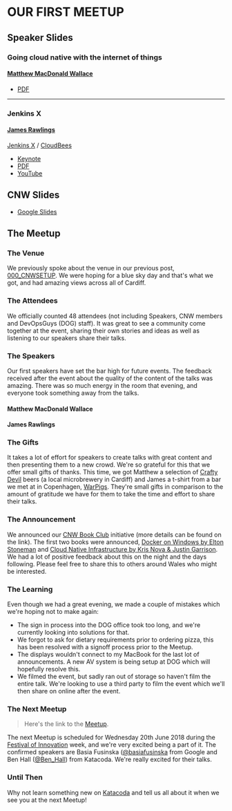 # OUR FIRST MEETUP

## Speaker Slides

### Going cloud native with the internet of things

#### [Matthew MacDonald Wallace](https://twitter.com/mbconsultinguk)

* [PDF](https://www.dropbox.com/s/uons3fdfeq6pr4q/1.pdf?dl=0)

---

### Jenkins X

#### [James Rawlings](https://twitter.com/jdrawlings)
[Jenkins X](https://twitter.com/jenkinsxio) / [CloudBees](https://twitter.com/CloudBees)

* [Keynote](https://www.dropbox.com/s/4wwumc9s8qevk8a/2.key?dl=0)
* [PDF](https://www.dropbox.com/s/2l3yudybl8dx4j7/2.pdf?dl=0)
* [YouTube](https://youtu.be/ZIK0BSimOBM)

## CNW Slides

* [Google Slides](https://docs.google.com/presentation/d/1xTFHjCyecWQ5QespLGLFNvidirN7YkbL3-A49o4gIck/edit?usp=sharing)

## The Meetup

### The Venue

We previously spoke about the venue in our previous post, [000_CNWSETUP](https://blog.cloudnativewales.io/000_cnwsetup/).  We were hoping for a blue sky day and that's what we got, and had amazing views across all of Cardiff.

### The Attendees

We officially counted 48 attendees (not including Speakers, CNW members and DevOpsGuys (DOG) staff).  It was great to see a community come together at the event, sharing their own stories and ideas as well as listening to our speakers share their talks.

### The Speakers

Our first speakers have set the bar high for future events.  The feedback received after the event about the quality of the content of the talks was amazing.  There was so much energy in the room that evening, and everyone took something away from the talks.

#### Matthew MacDonald Wallace

#### James Rawlings

### The Gifts

It takes a lot of effort for speakers to create talks with great content and then presenting them to a new crowd.  We're so grateful for this that we offer small gifts of thanks.  This time, we got Matthew a selection of [Crafty Devil](https://twitter.com/craftydevilbrew) beers (a local microbrewery in Cardiff) and James a t-shirt from a bar we met at in Copenhagen, [WarPigs](https://twitter.com/WarPigs_Brewpub).  They're small gifts in comparison to the amount of gratitude we have for them to take the time and effort to share their talks.

### The Announcement

We announced our [CNW Book Club](https://blog.cloudnativewales.io/bookclub/) initiative (more details can be found on the link).  The first two books were announced, [Docker on Windows by Elton Stoneman](https://blog.cloudnativewales.io/dockeronwindows/) and [Cloud Native Infrastructure by Kris Nova & Justin Garrison](https://blog.cloudnativewales.io/cloudnativeinfrastructure/).  We had a lot of positive feedback about this on the night and the days following.  Please feel free to share this to others around Wales who might be interested.

### The Learning

Even though we had a great evening, we made a couple of mistakes which we're hoping not to make again:

* The sign in process into the DOG office took too long, and we're currently looking into solutions for that.
* We forgot to ask for dietary requirements prior to ordering pizza, this has been resolved with a signoff process prior to the Meetup.
* The displays wouldn't connect to my MacBook for the last lot of announcements.  A new AV system is being setup at DOG which will hopefully resolve this.
* We filmed the event, but sadly ran out of storage so haven't film the entire talk.  We're looking to use a third party to film the event which we'll then share on online after the event.

### The Next Meetup

> Here's the link to the [Meetup](https://www.meetup.com/Cloud-Native-Wales/events/lxwbppyxjbsb/).

The next Meetup is scheduled for Wednesday 20th June 2018 during the [Festival of Innovation](https://twitter.com/WFoInnovation) week, and we're very excited being a part of it.  The confirmed speakers are Basia Fusinska ([@basiafusinska](https://twitter.com/basiafusinska) from Google and Ben Hall ([@Ben_Hall](https://twitter.com/Ben_Hall)) from Katacoda.  We're really excited for their talks.

### Until Then

Why not learn something new on [Katacoda](https://katacoda.com/learn) and tell us all about it when we see you at the next Meetup!
